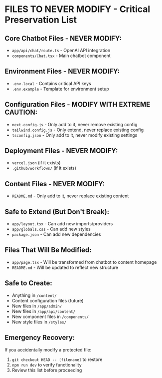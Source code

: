 # FILES TO NEVER MODIFY - Critical Preservation List

## Core Chatbot Files - NEVER MODIFY:
- `app/api/chat/route.ts` - OpenAI API integration
- `components/Chat.tsx` - Main chatbot component

## Environment Files - NEVER MODIFY:
- `.env.local` - Contains critical API keys
- `.env.example` - Template for environment setup

## Configuration Files - MODIFY WITH EXTREME CAUTION:
- `next.config.js` - Only add to it, never remove existing config
- `tailwind.config.js` - Only extend, never replace existing config
- `tsconfig.json` - Only add to it, never modify existing settings

## Deployment Files - NEVER MODIFY:
- `vercel.json` (if it exists)
- `.github/workflows/` (if it exists)

## Content Files - NEVER MODIFY:
- `README.md` - Only add to it, never replace existing content

## Safe to Extend (But Don't Break):
- `app/layout.tsx` - Can add new imports/providers
- `app/globals.css` - Can add new styles
- `package.json` - Can add new dependencies

## Files That Will Be Modified:
- `app/page.tsx` - Will be transformed from chatbot to content homepage
- `README.md` - Will be updated to reflect new structure

## Safe to Create:
- Anything in `/content/`
- Content configuration files (future)
- New files in `/app/admin/`
- New files in `/app/api/content/`
- New component files in `/components/`
- New style files in `/styles/`

## Emergency Recovery:
If you accidentally modify a protected file:
1. `git checkout HEAD -- [filename]` to restore
2. `npm run dev` to verify functionality
3. Review this list before proceeding
